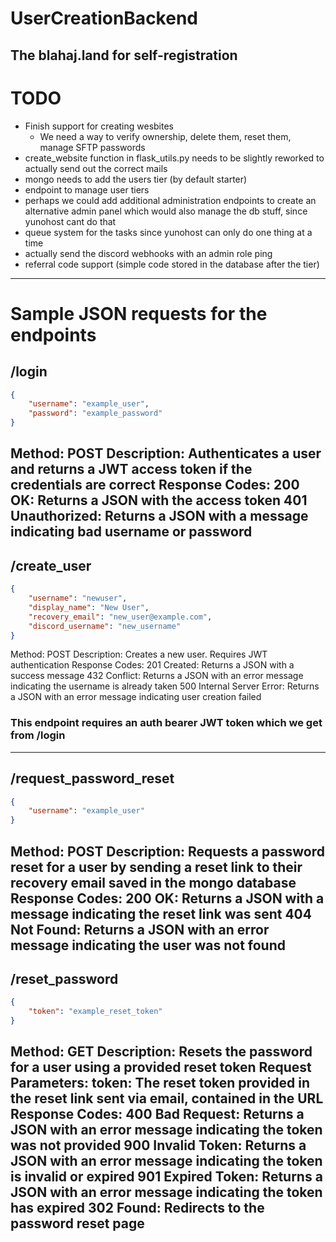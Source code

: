 # UserCreationBackend
The blahaj.land for self-registration
---

# TODO
- Finish support for creating wesbites
  - We need a way to verify ownership, delete them, reset them, manage SFTP passwords
- create_website function in flask_utils.py needs to be slightly reworked to actually send out the correct mails
- mongo needs to add the users tier (by default starter)
- endpoint to manage user tiers
- perhaps we could add additional administration endpoints to create an alternative admin panel which would also manage the db stuff, since yunohost cant do that
- queue system for the tasks since yunohost can only do one thing at a time
- actually send the discord webhooks with an admin role ping
- referral code support (simple code stored in the database after the tier)

---

# Sample JSON requests for the endpoints
## /login 
```JSON
{
    "username": "example_user",
    "password": "example_password"
}
```
Method: POST
Description: Authenticates a user and returns a JWT access token if the credentials are correct
Response Codes:
200 OK: Returns a JSON with the access token
401 Unauthorized: Returns a JSON with a message indicating bad username or password
---

## /create_user
```JSON
{
    "username": "newuser",
    "display_name": "New User",
    "recovery_email": "new_user@example.com",
    "discord_username": "new_username"
}
```
Method: POST
Description: Creates a new user. Requires JWT authentication
Response Codes:
201 Created: Returns a JSON with a success message
432 Conflict: Returns a JSON with an error message indicating the username is already taken
500 Internal Server Error: Returns a JSON with an error message indicating user creation failed
### This endpoint requires an auth bearer JWT token which we get from **/login** 

---

## /request_password_reset
```JSON
{
    "username": "example_user"
}
```
Method: POST
Description: Requests a password reset for a user by sending a reset link to their recovery email saved in the mongo database
Response Codes:
200 OK: Returns a JSON with a message indicating the reset link was sent
404 Not Found: Returns a JSON with an error message indicating the user was not found
---

## /reset_password
```JSON
{
    "token": "example_reset_token"
}
```
Method: GET
Description: Resets the password for a user using a provided reset token
Request Parameters:
token: The reset token provided in the reset link sent via email, contained in the URL
Response Codes:
400 Bad Request: Returns a JSON with an error message indicating the token was not provided
900 Invalid Token: Returns a JSON with an error message indicating the token is invalid or expired
901 Expired Token: Returns a JSON with an error message indicating the token has expired
302 Found: Redirects to the password reset page
---

